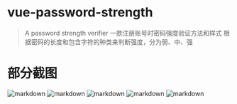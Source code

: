 # vue-password-strength

>  A password strength verifier
>  一款注册账号时密码强度验证方法和样式
>   根据密码的长度和包含字符的种类来判断强度，分为弱、中、强
# 部分截图
![markdown](https://github.com/qiaolufei/vue-password-strength/screenshot/1.png)
![markdown](https://github.com/qiaolufei/vue-password-strength/screenshot/2.png)
![markdown](https://github.com/qiaolufei/vue-password-strength/screenshot/3.png)
![markdown](https://github.com/qiaolufei/vue-password-strength/screenshot/4.png)
![markdown](https://github.com/qiaolufei/vue-password-strength/screenshot/5.png)